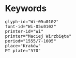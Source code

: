 # Keywords
<pre>
glyph-id="Wi-05u0102"
font-id="Wi-05u0102"
printer-id="Wi"
printer="Maciej Wirzbięta"
period="1555/7-1605"
place="Kraków"
PT plate="570"
</pre>
